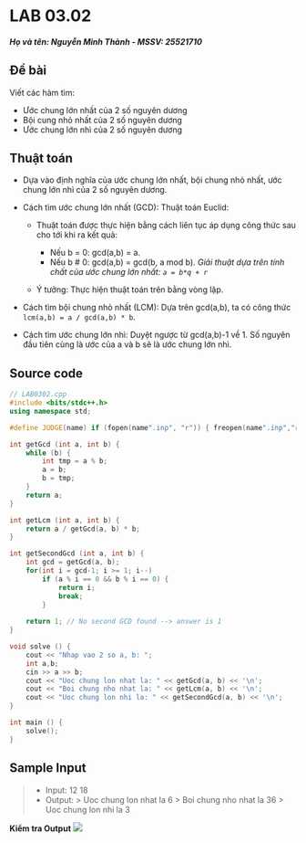 # LAB 03.02
##### Họ và tên: Nguyễn Minh Thành - MSSV: 25521710

## Đề bài
Viết các hàm tìm:
- Ước chung lớn nhất của 2 số nguyên dương
- Bội cung nhỏ nhất của 2 số nguyên dương
- Ước chung lớn nhì của 2 số nguyên dương

## Thuật toán
- Dựa vào định nghĩa của ước chung lớn nhất, bội chung nhỏ nhất, ước chung lớn nhì của 2 số nguyên dương.

- Cách tìm ước chung lớn nhất (GCD): Thuật toán Euclid:

    - Thuật toán được thực hiện bằng cách liên tục áp dụng công thức sau cho tới khi ra kết quả:

        - Nếu b = 0: gcd(a,b) = a.
        - Nếu b # 0: gcd(a,b) = gcd(b, a mod b).
        *Giải thuật dựa trên tính chất của ước chung lớn nhất: `a = b*q + r`*

    - Ý tưởng: Thực hiện thuật toán trên bằng vòng lặp.

- Cách tìm bội chung nhỏ nhất (LCM): Dựa trên gcd(a,b), ta có công thức `lcm(a,b) = a / gcd(a,b) * b`.

- Cách tìm ước chung lớn nhì: Duyệt ngược từ gcd(a,b)-1 về 1. Số nguyên đầu tiên cùng là ước của a và b sẽ là ước chung lớn nhì.

## Source code
```c++
// LAB0302.cpp
#include <bits/stdc++.h>
using namespace std;

#define JUDGE(name) if (fopen(name".inp", "r")) { freopen(name".inp","r",stdin); freopen(name".out","w",stdout); }

int getGcd (int a, int b) {
    while (b) {
        int tmp = a % b;
        a = b;
        b = tmp;
    }
    return a;
}

int getLcm (int a, int b) {
    return a / getGcd(a, b) * b;
}

int getSecondGcd (int a, int b) {
    int gcd = getGcd(a, b);
    for(int i = gcd-1; i >= 1; i--) 
        if (a % i == 0 && b % i == 0) {
            return i;
            break;
        }
    
    return 1; // No second GCD found --> answer is 1
}

void solve () {
    cout << "Nhap vao 2 so a, b: ";
    int a,b;
    cin >> a >> b;
    cout << "Uoc chung lon nhat la: " << getGcd(a, b) << '\n';
    cout << "Boi chung nho nhat la: " << getLcm(a, b) << '\n';
    cout << "Uoc chung lon nhi la: " << getSecondGcd(a, b) << '\n';
}

int main () {
    solve();
}
```

## Sample Input
> - Input: 12 18
> - Output:
    > Uoc chung lon nhat la 6
    > Boi chung nho nhat la 36
    > Uoc chung lon nhi la 3

**Kiểm tra Output**
    ![](https://media.discordapp.net/attachments/961544480366931969/1433630225941659698/image.png?ex=690563b1&is=69041231&hm=f44fc1e7d8f6a79bc8121bda4391912fe5d758631c4539943b22124ca4b23a3d&=&format=webp&quality=lossless&width=919&height=190)
